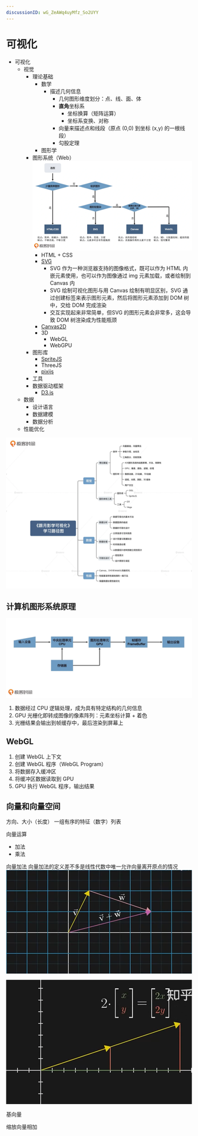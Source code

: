 ```yaml
---
discussionID: wG_ZeAWq4uyMfz_So2UYY
---
```

# 可视化

- 可视化
  - 视觉
    - 理论基础
      - 数学
        - 描述几何信息
          - 几何图形维度划分：点、线、面、体
          - **直角**坐标系
            - 坐标换算（矩阵运算）
            - 坐标系变换、对称
          - 向量来描述点和线段（原点 (0,0) 到坐标 (x,y) 的一根线段）
          - 勾股定理
      - 图形学
    - 图形系统（Web）  ![图 1](./images/1669529212862.png)  
      - HTML + CSS
      - [SVG](https://developer.mozilla.org/zh-CN/docs/Web/SVG)
        - SVG 作为一种浏览器支持的图像格式，既可以作为 HTML 内嵌元素使用，也可以作为图像通过 img 元素加载，或者绘制到 Canvas 内
        - SVG 绘制可视化图形与用 Canvas 绘制有明显区别，SVG 通过创建标签来表示图形元素，然后将图形元素添加到 DOM 树中，交给 DOM 完成渲染
        - 交互实现起来非常简单，但SVG 的图形元素会非常多，这会导致 DOM 树渲染成为性能瓶颈
      - [Canvas2D](./Canvas.md)
      - 3D
        - WebGL
        - WebGPU
    - 图形库
      - [SpriteJS](https://spritejs.org/#/)
      - ThreeJS
      - [pixijs](https://pixijs.com/)
    - 工具
    - 数据驱动框架
      - [D3.js](https://d3js.org/)
  - 数据
    - 设计语言
    - 数据建模
    - 数据分析
  - 性能优化


![图 6](./images/515c2ea4bbbcc07043a02ef40c3ed220f9db0fe231ef53604aaea2776f68363e.png)  

## 计算机图形系统原理

![图 2](./images/1669823790669.png)  

1. 数据经过 CPU 逻辑处理，成为具有特定结构的几何信息
2. GPU 光栅化即转成图像的像素阵列：元素坐标计算 + 着色
3. 光栅结果会输出到帧缓存中，最后渲染到屏幕上

## WebGL

1. 创建 WebGL 上下文
2. 创建 WebGL 程序（WebGL Program）
3. 将数据存入缓冲区
4. 将缓冲区数据读取到 GPU
5. GPU 执行 WebGL 程序，输出结果

## 向量和向量空间

方向、大小（长度）
一组有序的特征（数字）列表

向量运算
- 加法
- 乘法

向量加法
向量加法的定义差不多是线性代数中唯一允许向量离开原点的情况
![图 7](./images/1641132473519.png)  
 
![图 8](./images/1641132997345.png)  

基向量

缩放向量相加